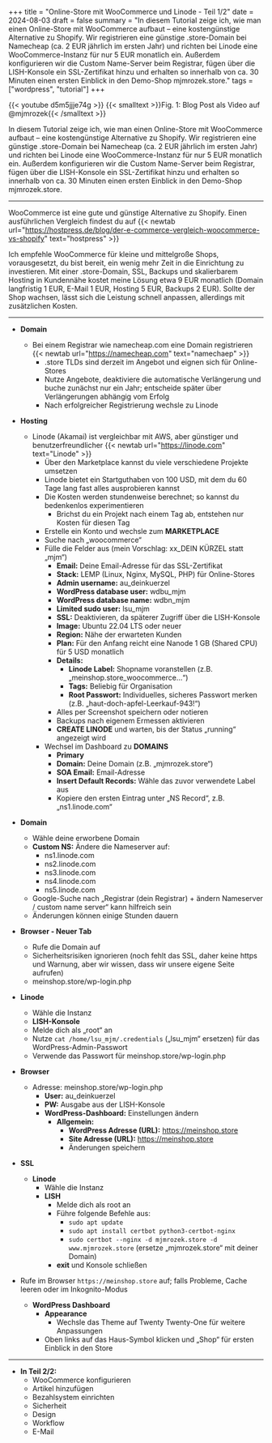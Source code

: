 +++
title = "Online-Store mit WooCommerce und Linode - Teil 1/2"
date = 2024-08-03
draft = false
summary = "In diesem Tutorial zeige ich, wie man einen Online-Store mit WooCommerce aufbaut – eine kostengünstige Alternative zu Shopify. Wir registrieren eine günstige .store-Domain bei Namecheap (ca. 2 EUR jährlich im ersten Jahr) und richten bei Linode eine WooCommerce-Instanz für nur 5 EUR monatlich ein. Außerdem konfigurieren wir die Custom Name-Server beim Registrar, fügen über die LISH-Konsole ein SSL-Zertifikat hinzu und erhalten so innerhalb von ca. 30 Minuten einen ersten Einblick in den Demo-Shop mjmrozek.store."
tags = ["wordpress", "tutorial"]
+++

{{< youtube d5m5jjje74g >}}
{{< smalltext >}}Fig. 1: Blog Post als Video auf @mjmrozek{{< /smalltext >}} 

In diesem Tutorial zeige ich, wie man einen Online-Store mit WooCommerce aufbaut – eine kostengünstige Alternative zu Shopify. Wir registrieren eine günstige .store-Domain bei Namecheap (ca. 2 EUR jährlich im ersten Jahr) und richten bei Linode eine WooCommerce-Instanz für nur 5 EUR monatlich ein. Außerdem konfigurieren wir die Custom Name-Server beim Registrar, fügen über die LISH-Konsole ein SSL-Zertifikat hinzu und erhalten so innerhalb von ca. 30 Minuten einen ersten Einblick in den Demo-Shop mjmrozek.store.

---

WooCommerce ist eine gute und günstige Alternative zu Shopify. Einen ausführlichen Vergleich findest du auf {{< newtab url="https://hostpress.de/blog/der-e-commerce-vergleich-woocommerce-vs-shopify" text="hostpress" >}}


Ich empfehle WooCommerce für kleine und mittelgroße Shops, vorausgesetzt, du bist bereit, ein wenig mehr Zeit in die Einrichtung zu investieren. Mit einer .store-Domain, SSL, Backups und skalierbarem Hosting in Kundennähe kostet meine Lösung etwa 9 EUR monatlich (Domain langfristig 1 EUR, E-Mail 1 EUR, Hosting 5 EUR, Backups 2 EUR). Sollte der Shop wachsen, lässt sich die Leistung schnell anpassen, allerdings mit zusätzlichen Kosten.

---

- **Domain**
  - Bei einem Registrar wie namecheap.com eine Domain registrieren {{< newtab url="https://namecheap.com" text="namechaep" >}}
    - .store TLDs sind derzeit im Angebot und eignen sich für Online-Stores
    - Nutze Angebote, deaktiviere die automatische Verlängerung und buche zunächst nur ein Jahr; entscheide später über Verlängerungen abhängig vom Erfolg
    - Nach erfolgreicher Registrierung wechsle zu Linode

- **Hosting**
  - Linode (Akamai) ist vergleichbar mit AWS, aber günstiger und benutzerfreundlicher {{< newtab url="https://linode.com" text="Linode" >}}
    - Über den Marketplace kannst du viele verschiedene Projekte umsetzen
    - Linode bietet ein Startguthaben von 100 USD, mit dem du 60 Tage lang fast alles ausprobieren kannst
    - Die Kosten werden stundenweise berechnet; so kannst du bedenkenlos experimentieren
      - Brichst du ein Projekt nach einem Tag ab, entstehen nur Kosten für diesen Tag
    - Erstelle ein Konto und wechsle zum **MARKETPLACE**
    - Suche nach „woocommerce“
    - Fülle die Felder aus (mein Vorschlag: xx_DEIN KÜRZEL statt „mjm“)
      - **Email:** Deine Email-Adresse für das SSL-Zertifikat
      - **Stack:** LEMP (Linux, Nginx, MySQL, PHP) für Online-Stores
      - **Admin username:** au_deinkuerzel
      - **WordPress database user:** wdbu_mjm
      - **WordPress database name:** wdbn_mjm
      - **Limited sudo user:** lsu_mjm
      - **SSL:** Deaktivieren, da späterer Zugriff über die LISH-Konsole
      - **Image:** Ubuntu 22.04 LTS oder neuer
      - **Region:** Nähe der erwarteten Kunden
      - **Plan:** Für den Anfang reicht eine Nanode 1 GB (Shared CPU) für 5 USD monatlich
      - **Details:**
        - **Linode Label:** Shopname voranstellen (z.B. „meinshop.store_woocommerce…“)
        - **Tags:** Beliebig für Organisation
        - **Root Passwort:** Individuelles, sicheres Passwort merken (z.B. „haut-doch-apfel-Leerkauf-943!“)
      - Alles per Screenshot speichern oder notieren
      - Backups nach eigenem Ermessen aktivieren
      - **CREATE LINODE** und warten, bis der Status „running“ angezeigt wird
    - Wechsel im Dashboard zu **DOMAINS**
      - **Primary**
      - **Domain:** Deine Domain (z.B. „mjmrozek.store“)
      - **SOA Email:** Email-Adresse
      - **Insert Default Records:** Wähle das zuvor verwendete Label aus
      - Kopiere den ersten Eintrag unter „NS Record“, z.B. „ns1.linode.com“

- **Domain**
  - Wähle deine erworbene Domain
  - **Custom NS:** Ändere die Nameserver auf:
    - ns1.linode.com
    - ns2.linode.com
    - ns3.linode.com
    - ns4.linode.com
    - ns5.linode.com
  - Google-Suche nach „Registrar (dein Registrar) + ändern Nameserver / custom name server“ kann hilfreich sein
  - Änderungen können einige Stunden dauern

- **Browser - Neuer Tab**
  - Rufe die Domain auf
  - Sicherheitsrisiken ignorieren (noch fehlt das SSL, daher keine https und Warnung, aber wir wissen, dass wir unsere eigene Seite aufrufen)
  - meinshop.store/wp-login.php

- **Linode**
  - Wähle die Instanz
  - **LISH-Konsole**
  - Melde dich als „root“ an
  - Nutze `cat /home/lsu_mjm/.credentials` („lsu_mjm“ ersetzen) für das WordPress-Admin-Passwort
  - Verwende das Passwort für meinshop.store/wp-login.php

- **Browser**
  - Adresse: meinshop.store/wp-login.php
    - **User:** au_deinkuerzel
    - **PW:** Ausgabe aus der LISH-Konsole
    - **WordPress-Dashboard:** Einstellungen ändern
      - **Allgemein:**
        - **WordPress Adresse (URL):** https://meinshop.store
        - **Site Adresse (URL):** https://meinshop.store
        - Änderungen speichern

- **SSL**
  - **Linode**
    - Wähle die Instanz
    - **LISH**
      - Melde dich als root an
      - Führe folgende Befehle aus:
        - `sudo apt update`
        - `sudo apt install certbot python3-certbot-nginx`
        - `sudo certbot --nginx -d mjmrozek.store -d www.mjmrozek.store` (ersetze „mjmrozek.store“ mit deiner Domain)
      - **exit** und Konsole schließen

- Rufe im Browser `https://meinshop.store` auf; falls Probleme, Cache leeren oder im Inkognito-Modus
  - **WordPress Dashboard**
    - **Appearance**
      - Wechsle das Theme auf Twenty Twenty-One für weitere Anpassungen
    - Oben links auf das Haus-Symbol klicken und „Shop“ für ersten Einblick in den Store

---

- **In Teil 2/2:**
  - WooCommerce konfigurieren
  - Artikel hinzufügen
  - Bezahlsystem einrichten
  - Sicherheit
  - Design
  - Workflow
  - E-Mail
